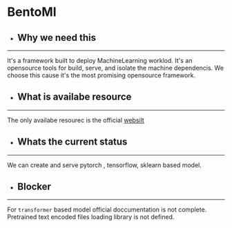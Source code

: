 # BentoMl

* ## Why we need this

---

It's a framework built to deploy MachineLearning worklod. It's an opensource tools for build, serve, and isolate the machine dependencis. We choose this cause it's the most promising opensource framework.

* ## What is availabe resource

---

The only availabe resourec is the official [websilt](https://docs.bentoml.org/en/latest/index.html)

* ## Whats the current status

---

We can create and serve pytorch , tensorflow, sklearn based model.

* ## Blocker

---

For `transformer` based model official doccumentation is not complete. Pretrained text encoded files loading library is not defined.
